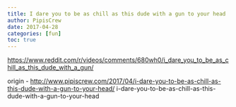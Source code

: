 ```yaml
---
title: I dare you to be as chill as this dude with a gun to your head
author: PipisCrew
date: 2017-04-28
categories: [fun]
toc: true
---
```


https://www.reddit.com/r/videos/comments/680wh0/i_dare_you_to_be_as_chill_as_this_dude_with_a_gun/

origin - http://www.pipiscrew.com/2017/04/i-dare-you-to-be-as-chill-as-this-dude-with-a-gun-to-your-head/ i-dare-you-to-be-as-chill-as-this-dude-with-a-gun-to-your-head